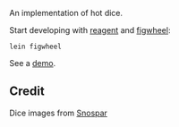 An implementation of hot dice.

Start developing with [reagent](https://github.com/reagent-project/reagent) and [figwheel](https://github.com/bhauman/lein-figwheel):

    lein figwheel

See a [demo](https://zakak.github.io/hot-dice/).

## Credit

Dice images from [Snospar](https://commons.wikimedia.org/wiki/File:Dice_1-6.svg)
